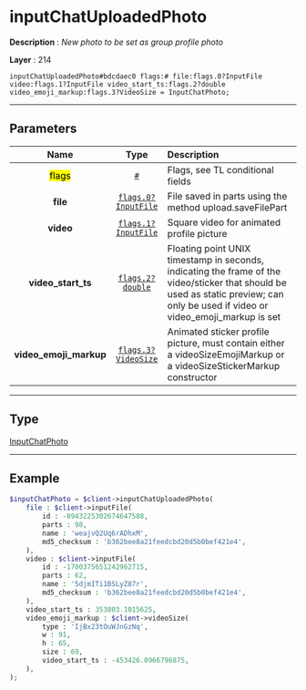 # inputChatUploadedPhoto

**Description** : *New photo to be set as group profile photo*

**Layer** : 214

```tl
inputChatUploadedPhoto#bdcdaec0 flags:# file:flags.0?InputFile video:flags.1?InputFile video_start_ts:flags.2?double video_emoji_markup:flags.3?VideoSize = InputChatPhoto;
```

---

## Parameters

| Name | Type | Description |
| :---: | :---: | :--- |
| <mark>flags</mark> | [`#`](type/#) | Flags, see TL conditional fields |
| **file** | [`flags.0?InputFile`](type/InputFile) | File saved in parts using the method upload.saveFilePart |
| **video** | [`flags.1?InputFile`](type/InputFile) | Square video for animated profile picture |
| **video_start_ts** | [`flags.2?double`](type/double) | Floating point UNIX timestamp in seconds, indicating the frame of the video/sticker that should be used as static preview; can only be used if video or video_emoji_markup is set |
| **video_emoji_markup** | [`flags.3?VideoSize`](type/VideoSize) | Animated sticker profile picture, must contain either a videoSizeEmojiMarkup or a videoSizeStickerMarkup constructor |

---

## Type

[InputChatPhoto](type/InputChatPhoto)

---

## Example

```php
$inputChatPhoto = $client->inputChatUploadedPhoto(
	file : $client->inputFile(
		id : -8943225302674647588,
		parts : 98,
		name : 'weajvQ2Uq6rADhxM',
		md5_checksum : 'b362bee8a21feedcbd20d5b0bef421e4',
	),
	video : $client->inputFile(
		id : -1700375651242962715,
		parts : 62,
		name : '5djmITi1BSLyZ87r',
		md5_checksum : 'b362bee8a21feedcbd20d5b0bef421e4',
	),
	video_start_ts : 353803.1015625,
	video_emoji_markup : $client->videoSize(
		type : 'IjBx23tOuWJnGzNq',
		w : 91,
		h : 65,
		size : 69,
		video_start_ts : -453426.0966796875,
	),
);
```